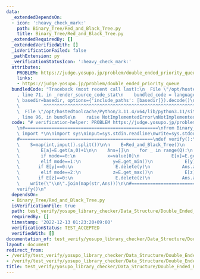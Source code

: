 ```yaml
---
data:
  _extendedDependsOn:
  - icon: ':heavy_check_mark:'
    path: Binary_Tree/Red_and_Black_Tree.py
    title: Binary_Tree/Red_and_Black_Tree.py
  _extendedRequiredBy: []
  _extendedVerifiedWith: []
  _isVerificationFailed: false
  _pathExtension: py
  _verificationStatusIcon: ':heavy_check_mark:'
  attributes:
    PROBLEM: https://judge.yosupo.jp/problem/double_ended_priority_queue
    links:
    - https://judge.yosupo.jp/problem/double_ended_priority_queue
  bundledCode: "Traceback (most recent call last):\n  File \"/opt/hostedtoolcache/Python/3.11.4/x64/lib/python3.11/site-packages/onlinejudge_verify/documentation/build.py\"\
    , line 71, in _render_source_code_stat\n    bundled_code = language.bundle(stat.path,\
    \ basedir=basedir, options={'include_paths': [basedir]}).decode()\n          \
    \         ^^^^^^^^^^^^^^^^^^^^^^^^^^^^^^^^^^^^^^^^^^^^^^^^^^^^^^^^^^^^^^^^^^^^^^^^^^^^^^^^^\n\
    \  File \"/opt/hostedtoolcache/Python/3.11.4/x64/lib/python3.11/site-packages/onlinejudge_verify/languages/python.py\"\
    , line 96, in bundle\n    raise NotImplementedError\nNotImplementedError\n"
  code: "# verification-helper: PROBLEM https://judge.yosupo.jp/problem/double_ended_priority_queue\n\
    \n#==================================================\nfrom Binary_Tree.Red_and_Black_Tree\
    \ import *\n\nimport sys\ninput=sys.stdin.readline\nwrite=sys.stdout.write\n\n\
    #==================================================\ndef verify():\n    N,Q=map(int,input().split())\n\
    \    S=map(int,input().split())\n\n    E=Red_and_Black_Tree()\n    for a in S:\n\
    \        E[a]=E.get(a,0)+1\n\n    Ans=[]\n    for _ in range(Q):\n        mode,*value=map(int,input().split())\n\
    \        if mode==0:\n            x=value[0]\n            E[x]=E.get(x,0)+1\n\
    \        elif mode==1:\n            y=E.get_min()\n            E[y]-=1\n     \
    \       if E[y]==0:\n                E.delete(y)\n            Ans.append(y)\n\
    \        elif mode==2:\n            z=E.get_max()\n            E[z]-=1\n     \
    \       if E[z]==0:\n                E.delete(z)\n            Ans.append(z)\n\
    \    write(\"\\n\".join(map(str,Ans)))\n\n#==================================================\n\
    verify()\n"
  dependsOn:
  - Binary_Tree/Red_and_Black_Tree.py
  isVerificationFile: true
  path: test_verify/yosupo_library_checker/Data_Structure/Double_Ended_Priority_Queue-Red_and_Black_Tree.test.py
  requiredBy: []
  timestamp: '2022-12-13 01:23:20+09:00'
  verificationStatus: TEST_ACCEPTED
  verifiedWith: []
documentation_of: test_verify/yosupo_library_checker/Data_Structure/Double_Ended_Priority_Queue-Red_and_Black_Tree.test.py
layout: document
redirect_from:
- /verify/test_verify/yosupo_library_checker/Data_Structure/Double_Ended_Priority_Queue-Red_and_Black_Tree.test.py
- /verify/test_verify/yosupo_library_checker/Data_Structure/Double_Ended_Priority_Queue-Red_and_Black_Tree.test.py.html
title: test_verify/yosupo_library_checker/Data_Structure/Double_Ended_Priority_Queue-Red_and_Black_Tree.test.py
---
```

